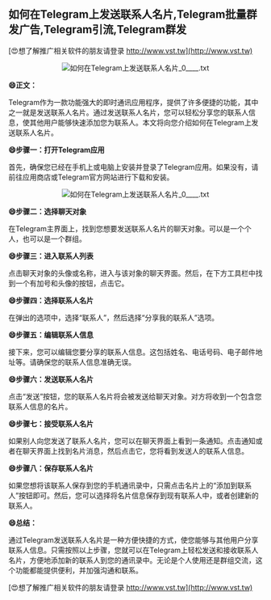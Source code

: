 ## **如何在Telegram上发送联系人名片,Telegram批量群发广告,Telegram引流,Telegram群发**

[😍想了解推广相关软件的朋友请登录 http://www.vst.tw](http://www.vst.tw)

 <center><img src="https://vst.tw/MP4/tuiguang/png/7.png" alt="如何在Telegram上发送联系人名片_0____.txt"></center>

**😄正文：**

Telegram作为一款功能强大的即时通讯应用程序，提供了许多便捷的功能，其中之一就是发送联系人名片。通过发送联系人名片，您可以轻松分享您的联系人信息，使其他用户能够快速添加您为联系人。本文将向您介绍如何在Telegram上发送联系人名片。

**😄步骤一：打开Telegram应用**

首先，确保您已经在手机上或电脑上安装并登录了Telegram应用。如果没有，请前往应用商店或Telegram官方网站进行下载和安装。

 <center><img src="https://vst.tw/MP4/tuiguang/png/1.png" alt="如何在Telegram上发送联系人名片_0____.txt"></center>

**😄步骤二：选择聊天对象**

在Telegram主界面上，找到您想要发送联系人名片的聊天对象。可以是一个个人，也可以是一个群组。

**😄步骤三：进入联系人列表**

点击聊天对象的头像或名称，进入与该对象的聊天界面。然后，在下方工具栏中找到一个有加号和头像的按钮，点击它。

**😄步骤四：选择联系人名片**

在弹出的选项中，选择“联系人”，然后选择“分享我的联系人”选项。

**😄步骤五：编辑联系人信息**

接下来，您可以编辑您要分享的联系人信息。这包括姓名、电话号码、电子邮件地址等。请确保您的联系人信息准确无误。

**😄步骤六：发送联系人名片**

点击“发送”按钮，您的联系人名片将会被发送给聊天对象。对方将收到一个包含您联系人信息的名片。

**😄步骤七：接受联系人名片**

如果别人向您发送了联系人名片，您可以在聊天界面上看到一条通知。点击通知或者在聊天界面上找到名片消息，然后点击它，您将看到发送人的联系人信息。

**😄步骤八：保存联系人名片**

如果您想将该联系人保存到您的手机通讯录中，只需点击名片上的“添加到联系人”按钮即可。然后，您可以选择将名片信息保存到现有联系人中，或者创建新的联系人。

**😄总结：**

通过Telegram发送联系人名片是一种方便快捷的方式，使您能够与其他用户分享联系人信息。只需按照以上步骤，您就可以在Telegram上轻松发送和接收联系人名片，方便地添加新的联系人到您的通讯录中。无论是个人使用还是群组交流，这个功能都能提供便利，并加强沟通和联系。

[😍想了解推广相关软件的朋友请登录 http://www.vst.tw](http://www.vst.tw)



